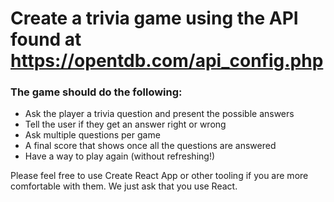 # Create a trivia game using the API found at https://opentdb.com/api_config.php

### The game should do the following:
- Ask the player a trivia question and present the possible answers
- Tell the user if they get an answer right or wrong
- Ask multiple questions per game
- A final score that shows once all the questions are answered
- Have a way to play again (without refreshing!)

Please feel free to use Create React App or other tooling if you are more comfortable with them.
We just ask that you use React.